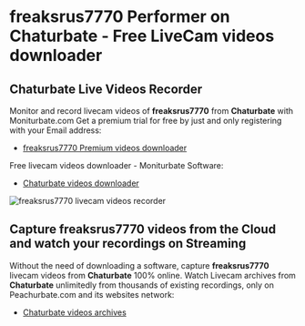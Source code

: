 # freaksrus7770 Performer on Chaturbate - Free LiveCam videos downloader

## Chaturbate Live Videos Recorder

Monitor and record livecam videos of **freaksrus7770** from **Chaturbate** with Moniturbate.com
Get a premium trial for free by just and only registering with your Email address:
* [freaksrus7770 Premium videos downloader](https://moniturbate.com/request-demo-licence-key.html)

Free livecam videos downloader - Moniturbate Software:
* [Chaturbate videos downloader](https://moniturbate.com/moniturbate-download-software.html)

![freaksrus7770 livecam videos recorder](https://peachurnet.com/templates/moniturbate-software.png)


## Capture freaksrus7770 videos from the Cloud and watch your recordings on Streaming

Without the need of downloading a software, capture **freaksrus7770** livecam videos from **Chaturbate** 100% online.
Watch Livecam archives from **Chaturbate** unlimitedly from thousands of existing recordings, only on Peachurbate.com and its websites network:
* [Chaturbate videos archives](https://peachurnet.com/)